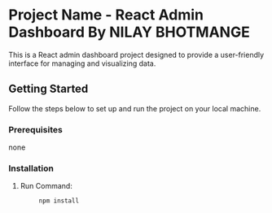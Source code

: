 # Project Name - React Admin Dashboard By NILAY BHOTMANGE

This is a React admin dashboard project designed to provide a user-friendly interface for managing and visualizing data.

## Getting Started

Follow the steps below to set up and run the project on your local machine.

### Prerequisites

none

### Installation

1. Run Command:

   ```bash
        npm install
   
